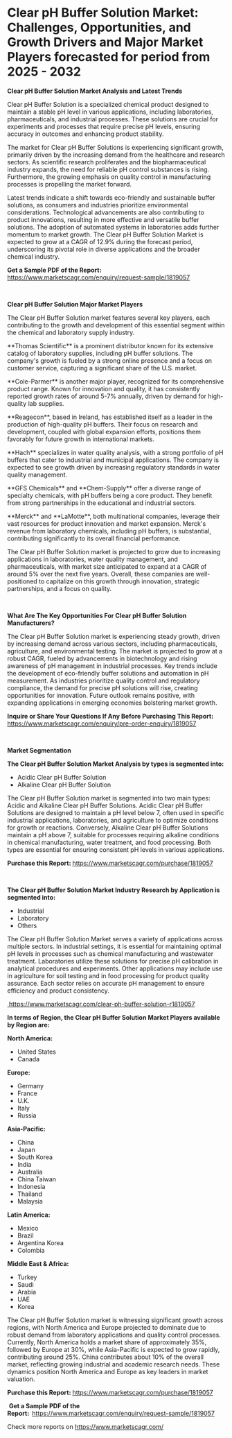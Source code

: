 <p><h1>Clear pH Buffer Solution Market: Challenges, Opportunities, and Growth Drivers and Major Market Players forecasted for period from 2025 - 2032</h1></p><p><strong>Clear pH Buffer Solution Market Analysis and Latest Trends</strong></p>
<p><p>Clear pH Buffer Solution is a specialized chemical product designed to maintain a stable pH level in various applications, including laboratories, pharmaceuticals, and industrial processes. These solutions are crucial for experiments and processes that require precise pH levels, ensuring accuracy in outcomes and enhancing product stability.</p><p>The market for Clear pH Buffer Solutions is experiencing significant growth, primarily driven by the increasing demand from the healthcare and research sectors. As scientific research proliferates and the biopharmaceutical industry expands, the need for reliable pH control substances is rising. Furthermore, the growing emphasis on quality control in manufacturing processes is propelling the market forward.</p><p>Latest trends indicate a shift towards eco-friendly and sustainable buffer solutions, as consumers and industries prioritize environmental considerations. Technological advancements are also contributing to product innovations, resulting in more effective and versatile buffer solutions. The adoption of automated systems in laboratories adds further momentum to market growth. The Clear pH Buffer Solution Market is expected to grow at a CAGR of 12.9% during the forecast period, underscoring its pivotal role in diverse applications and the broader chemical industry.</p></p>
<p><strong>Get a Sample PDF of the Report:&nbsp;</strong> <a href="https://www.marketscagr.com/enquiry/request-sample/1819057?utm_campaign=3249&utm_medium=2&utm_source=Github&utm_content=ia&utm_term=03042025&utm_id=clear-ph-buffer-solution">https://www.marketscagr.com/enquiry/request-sample/1819057</a></p>
<p>&nbsp;</p>
<p><strong>Clear pH Buffer Solution Major Market Players</strong></p>
<p><p>The Clear pH Buffer Solution market features several key players, each contributing to the growth and development of this essential segment within the chemical and laboratory supply industry.</p><p>**Thomas Scientific** is a prominent distributor known for its extensive catalog of laboratory supplies, including pH buffer solutions. The company's growth is fueled by a strong online presence and a focus on customer service, capturing a significant share of the U.S. market.</p><p>**Cole-Parmer** is another major player, recognized for its comprehensive product range. Known for innovation and quality, it has consistently reported growth rates of around 5-7% annually, driven by demand for high-quality lab supplies.</p><p>**Reagecon**, based in Ireland, has established itself as a leader in the production of high-quality pH buffers. Their focus on research and development, coupled with global expansion efforts, positions them favorably for future growth in international markets.</p><p>**Hach** specializes in water quality analysis, with a strong portfolio of pH buffers that cater to industrial and municipal applications. The company is expected to see growth driven by increasing regulatory standards in water quality management.</p><p>**GFS Chemicals** and **Chem-Supply** offer a diverse range of specialty chemicals, with pH buffers being a core product. They benefit from strong partnerships in the educational and industrial sectors.</p><p>**Merck** and **LaMotte**, both multinational companies, leverage their vast resources for product innovation and market expansion. Merck's revenue from laboratory chemicals, including pH buffers, is substantial, contributing significantly to its overall financial performance.</p><p>The Clear pH Buffer Solution market is projected to grow due to increasing applications in laboratories, water quality management, and pharmaceuticals, with market size anticipated to expand at a CAGR of around 5% over the next five years. Overall, these companies are well-positioned to capitalize on this growth through innovation, strategic partnerships, and a focus on quality.</p></p>
<p>&nbsp;</p>
<p><strong>What Are The Key Opportunities For Clear pH Buffer Solution Manufacturers?</strong></p>
<p><p>The Clear pH Buffer Solution market is experiencing steady growth, driven by increasing demand across various sectors, including pharmaceuticals, agriculture, and environmental testing. The market is projected to grow at a robust CAGR, fueled by advancements in biotechnology and rising awareness of pH management in industrial processes. Key trends include the development of eco-friendly buffer solutions and automation in pH measurement. As industries prioritize quality control and regulatory compliance, the demand for precise pH solutions will rise, creating opportunities for innovation. Future outlook remains positive, with expanding applications in emerging economies bolstering market growth.</p></p>
<p><strong>Inquire or Share Your Questions If Any Before Purchasing This Report:</strong> <a href="https://www.marketscagr.com/enquiry/pre-order-enquiry/1819057?utm_campaign=3249&utm_medium=2&utm_source=Github&utm_content=ia&utm_term=03042025&utm_id=clear-ph-buffer-solution">https://www.marketscagr.com/enquiry/pre-order-enquiry/1819057</a></p>
<p>&nbsp;</p>
<p><strong>Market Segmentation</strong></p>
<p><strong>The Clear pH Buffer Solution Market Analysis by types is segmented into:</strong></p>
<p><ul><li>Acidic Clear pH Buffer Solution</li><li>Alkaline Clear pH Buffer Solution</li></ul></p>
<p><p>The Clear pH Buffer Solution market is segmented into two main types: Acidic and Alkaline Clear pH Buffer Solutions. Acidic Clear pH Buffer Solutions are designed to maintain a pH level below 7, often used in specific industrial applications, laboratories, and agriculture to optimize conditions for growth or reactions. Conversely, Alkaline Clear pH Buffer Solutions maintain a pH above 7, suitable for processes requiring alkaline conditions in chemical manufacturing, water treatment, and food processing. Both types are essential for ensuring consistent pH levels in various applications.</p></p>
<p><strong>Purchase this Report:&nbsp;</strong><a href="https://www.marketscagr.com/purchase/1819057?utm_campaign=3249&utm_medium=2&utm_source=Github&utm_content=ia&utm_term=03042025&utm_id=clear-ph-buffer-solution">https://www.marketscagr.com/purchase/1819057</a></p>
<p>&nbsp;</p>
<p><strong>The Clear pH Buffer Solution Market Industry Research by Application is segmented into:</strong></p>
<p><ul><li>Industrial</li><li>Laboratory</li><li>Others</li></ul></p>
<p><p>The Clear pH Buffer Solution Market serves a variety of applications across multiple sectors. In industrial settings, it is essential for maintaining optimal pH levels in processes such as chemical manufacturing and wastewater treatment. Laboratories utilize these solutions for precise pH calibration in analytical procedures and experiments. Other applications may include use in agriculture for soil testing and in food processing for product quality assurance. Each sector relies on accurate pH management to ensure efficiency and product consistency.</p></p>
<p><a href="https://www.marketscagr.com/clear-ph-buffer-solution-r1819057?utm_campaign=3249&utm_medium=2&utm_source=Github&utm_content=ia&utm_term=03042025&utm_id=clear-ph-buffer-solution">&nbsp;https://www.marketscagr.com/clear-ph-buffer-solution-r1819057</a></p>
<p><strong>In terms of Region, the Clear pH Buffer Solution Market Players available by Region are:</strong></p>
<p>
    <p> <strong> North America: </strong>
        <ul>
            <li>United States</li>
            <li>Canada</li>
        </ul>
        </p> 
    <p> <strong> Europe: </strong>
        <ul>
            <li>Germany</li>
            <li>France</li>
            <li>U.K.</li>
            <li>Italy</li>
            <li>Russia</li>
        </ul>
        </p> 
    <p> <strong> Asia-Pacific: </strong>
        <ul>
            <li>China</li>
            <li>Japan</li>
            <li>South Korea</li>
            <li>India</li>
            <li>Australia</li>
            <li>China Taiwan</li>
            <li>Indonesia</li>
            <li>Thailand</li>
            <li>Malaysia</li>
        </ul>
        </p> 
    <p> <strong> Latin America: </strong>
        <ul>
            <li>Mexico</li>
            <li>Brazil</li>
            <li>Argentina Korea</li>
            <li>Colombia</li>
        </ul>
        </p> 
    <p> <strong> Middle East & Africa: </strong>
        <ul>
            <li>Turkey</li>
            <li>Saudi</li>
            <li>Arabia</li>
            <li>UAE</li>
            <li>Korea</li>
        </ul>
    </p>
    </p>
<p><p>The Clear pH Buffer Solution market is witnessing significant growth across regions, with North America and Europe projected to dominate due to robust demand from laboratory applications and quality control processes. Currently, North America holds a market share of approximately 35%, followed by Europe at 30%, while Asia-Pacific is expected to grow rapidly, contributing around 25%. China contributes about 10% of the overall market, reflecting growing industrial and academic research needs. These dynamics position North America and Europe as key leaders in market valuation.</p></p>
<p><strong>Purchase this Report: </strong><a href="https://www.marketscagr.com/purchase/1819057?utm_campaign=3249&utm_medium=2&utm_source=Github&utm_content=ia&utm_term=03042025&utm_id=clear-ph-buffer-solution">https://www.marketscagr.com/purchase/1819057</a></p>
<p>&nbsp;<strong>Get a Sample PDF of the Report:&nbsp;&nbsp;</strong><a href="https://www.marketscagr.com/enquiry/request-sample/1819057?utm_campaign=3249&utm_medium=2&utm_source=Github&utm_content=ia&utm_term=03042025&utm_id=clear-ph-buffer-solution">https://www.marketscagr.com/enquiry/request-sample/1819057</a></p>
<p><strong></strong></p>
<p>Check more reports on <a href="https://www.marketscagr.com/?utm_campaign=3249&utm_medium=2&utm_source=Github&utm_content=ia&utm_term=03042025&utm_id=clear-ph-buffer-solution">https://www.marketscagr.com/</a></p>